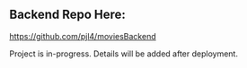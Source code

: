 ## Backend Repo Here:

https://github.com/pjl4/moviesBackend

Project is in-progress. Details will be added after deployment. 
